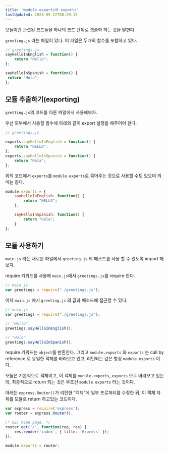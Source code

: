 ```yaml
---
title: 'module.exports와 exports'
lastUpdated: 2024-05-22T08:39:15
---
```


모듈이란 관련된 코드들을 하나의 코드 단위로 캡슐화 하는 것을 말한다.

`greeting.js` 라는 파일이 있다. 이 파일은 두개의 함수를 포함하고 있다.

```js
// greetings.js
sayHelloInEnglish = function() {
    return "Hello";
};

sayHelloInSpanish = function() {
 return "Hola";
};
```

## 모듈 추출하기(exporting)

`gretting.js`의 코드를 다른 파일에서 사용해보자. 

우선 외부에서 사용할 함수에 아래와 같이 export 설정을 해주어야 한다.

```js
// greetings.js

exports.sayHelloInEnglish = function() {
    return "HELLO";
};
exports.sayHelloInSpanish = function() {
    return "Hola";
};
```

위의 코드에서 `exports`를 `module.exports`로 묶어주는 것으로 사용할 수도 있으며 의미는 같다.

```js
module.exports = {
    sayHelloInEnglish: function() {
        return "HELLO";
    },

    sayHelloInSpanish: function() {
        return "Hola";
    }
};
```

## 모듈 사용하기

`main.js` 라는 새로운 파일에서 `greeting.js` 의 메소드를 사용 할 수 있도록 import 해보자.

require 키워드를 사용해 `main.js`에서 `greetings.js`를 require 한다.

```js
// main.js
var greetings = require("./greetings.js");
```


이제 `main.js` 에서 `greeting.js` 의 값과 메소드에 접근할 수 있다.

```js
// main.js
var greetings = require("./greetings.js");

// "Hello"
greetings.sayHelloInEnglish();

// "Hola"
greetings.sayHelloInSpanish();
```

require 키워드는 `object`를 반환한다. 그리고 `module.exports` 와 `exports` 는 call by reference 로 동일한 객체를 바라보고 있고, 리턴되는 값은 항상 `module.exports` 이다.

모듈은 기본적으로 객체이고, 이 객체를 `module.exports`, `exports` 모두 바라보고 있는데, 최종적으로 return 되는 것은 무조건 `module.exports` 라는 것이다.

아래는 `express.Router()`가 리턴한 “객체”에 일부 프로퍼티를 수정한 뒤, 이 객체 자체를 모듈로 return 하고있는 코드이다.

```js
var express = require('express');
var router = express.Router();

/* GET home page. */
router.get('/', function(req, res) {
    res.render('index', { title: 'Express' });
});

module.exports = router;
```

